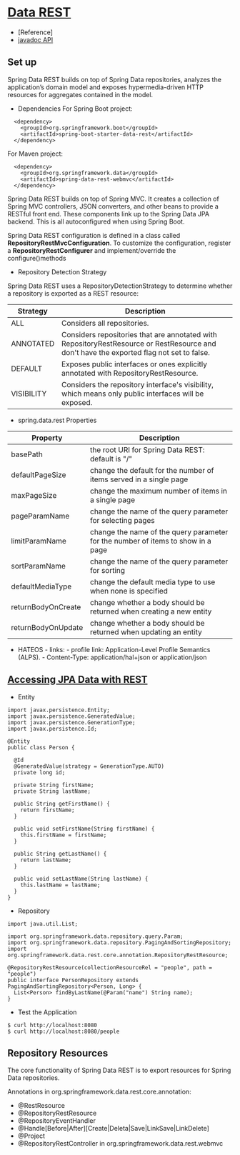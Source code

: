 # [Data REST](https://docs.spring.io/spring-data/rest/docs/current/reference/html/)
- [Reference]
- [javadoc API](https://docs.spring.io/spring-data/rest/docs/current/api/)

## Set up
Spring Data REST builds on top of Spring Data repositories, analyzes the application’s domain model and exposes 
hypermedia-driven HTTP resources for aggregates contained in the model.

- Dependencies
For Spring Boot project:
```
  <dependency>
    <groupId>org.springframework.boot</groupId>
    <artifactId>spring-boot-starter-data-rest</artifactId>
  </dependency>
```
For Maven project:
```
  <dependency>
    <groupId>org.springframework.data</groupId>
    <artifactId>spring-data-rest-webmvc</artifactId>
  </dependency>
```

Spring Data REST builds on top of Spring MVC. It creates a collection of Spring MVC controllers, JSON converters, and other beans to provide a RESTful front end. These components link up to the Spring Data JPA backend. This is all autoconfigured when using Spring Boot. 

Spring Data REST configuration is defined in a class called **RepositoryRestMvcConfiguration**.
To customize the configuration, register a **RepositoryRestConfigurer** and implement/override the configure()methods



- Repository Detection Strategy

Spring Data REST uses a RepositoryDetectionStrategy to determine whether a repository is exported as a REST resource:

| Strategy | Description |
|----------|-------------|
|ALL | Considers all repositories.|
|ANNOTATED|Considers repositories that are annotated with RepositoryRestResource or RestResource and don't have the exported flag not set to false.|
|DEFAULT|Exposes public interfaces or ones explicitly annotated with RepositoryRestResource.|
|VISIBILITY|Considers the repository interface's visibility, which means only public interfaces will be exposed.|

- spring.data.rest Properties

| Property | Description |
|----------|-------------|
|basePath|the root URI for Spring Data REST: default is "/"|
|defaultPageSize|change the default for the number of items served in a single page|
|maxPageSize|change the maximum number of items in a single page|
|pageParamName|change the name of the query parameter for selecting pages|
|limitParamName|change the name of the query parameter for the number of items to show in a page|
|sortParamName|change the name of the query parameter for sorting|
|defaultMediaType|change the default media type to use when none is specified|
|returnBodyOnCreate|change whether a body should be returned when creating a new entity|
|returnBodyOnUpdate|change whether a body should be returned when updating an entity|

- HATEOS
        - links:
        - profile link:  Application-Level Profile Semantics (ALPS). 
        - Content-Type: application/hal+json or application/json

## [Accessing JPA Data with REST](https://spring.io/guides/gs/accessing-data-rest/)
- Entity
```
import javax.persistence.Entity;
import javax.persistence.GeneratedValue;
import javax.persistence.GenerationType;
import javax.persistence.Id;

@Entity
public class Person {

  @Id
  @GeneratedValue(strategy = GenerationType.AUTO)
  private long id;

  private String firstName;
  private String lastName;

  public String getFirstName() {
    return firstName;
  }

  public void setFirstName(String firstName) {
    this.firstName = firstName;
  }

  public String getLastName() {
    return lastName;
  }

  public void setLastName(String lastName) {
    this.lastName = lastName;
  }
}
```
- Repository
```
import java.util.List;

import org.springframework.data.repository.query.Param;
import org.springframework.data.repository.PagingAndSortingRepository;
import org.springframework.data.rest.core.annotation.RepositoryRestResource;

@RepositoryRestResource(collectionResourceRel = "people", path = "people")
public interface PersonRepository extends PagingAndSortingRepository<Person, Long> {
  List<Person> findByLastName(@Param("name") String name);
}
```
- Test the Application
```
$ curl http://localhost:8080
$ curl http://localhost:8080/people
```

## Repository Resources
The core functionality of Spring Data REST is to export resources for Spring Data repositories.

Annotations in org.springframework.data.rest.core.annotation: 
- @RestResource
- @RepositoryRestResource
- @RepositoryEventHandler
- @Handle[Before|After][Create|Deleta|Save|LinkSave|LinkDelete]
- @Project
- @RepositoryRestController in org.springframework.data.rest.webmvc





